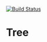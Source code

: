 [![Build Status](https://travis-ci.org/vancitylana/Tree.svg?branch=main)](https://travis-ci.org/vancitylana/Tree)
# Tree

